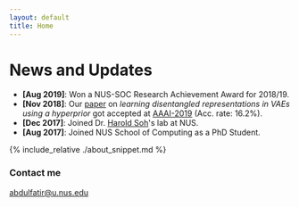 ```yaml
---
layout: default
title: Home
---
```


# News and Updates

* **[Aug 2019]**: Won a NUS-SOC Research Achievement Award for 2018/19.
* **[Nov 2018]**: Our [paper](https://arxiv.org/abs/1809.04497) on *learning disentangled representations in VAEs using a hyperprior* got accepted at [AAAI-2019](https://aaai.org/Conferences/AAAI-19/) (Acc. rate: 16.2%).
* **[Dec 2017]**: Joined Dr. [Harold Soh](https://haroldsoh.com/)'s lab at NUS.
* **[Aug 2017]**: Joined NUS School of Computing as a PhD Student.

{% include_relative ./about_snippet.md %}

### Contact me

[abdulfatir@u.nus.edu](mailto:abdulfatir@u.nus.edu)